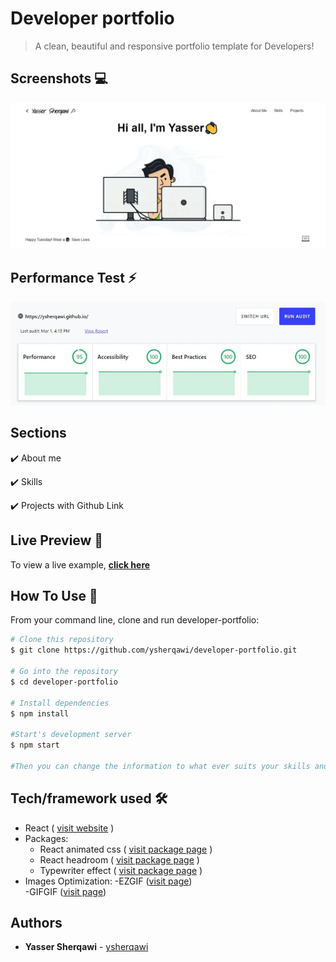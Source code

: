 # Developer portfolio

> A clean, beautiful and responsive portfolio template for Developers!

## Screenshots 💻

![screenhot](https://github.com/ysherqawi/developer-portfolio/blob/master/src/assets/screenshots/screenshot.jpeg)

## Performance Test ⚡️

![screenhot](https://github.com/ysherqawi/developer-portfolio/blob/master/src/assets/screenshots/test.jpeg)

## Sections

✔️ About me

✔️ Skills

✔️ Projects with Github Link

## Live Preview 🚀

To view a live example, **[click here](https://ysherqawi.github.io)**

## How To Use 🔧

From your command line, clone and run developer-portfolio:

```bash
# Clone this repository
$ git clone https://github.com/ysherqawi/developer-portfolio.git

# Go into the repository
$ cd developer-portfolio

# Install dependencies
$ npm install

#Start's development server
$ npm start

#Then you can change the information to what ever suits your skills and need.
```

## Tech/framework used 🛠️

- React ( [visit website](https://reactjs.org/) )
- Packages:
  - React animated css ( [visit package page](https://npmjs.org/react-animated-css) )
  - React headroom ( [visit package page](https://npmjs.org/react-headroom) )
  - Typewriter effect ( [visit package page](https://npmjs.org/typewriter-effect) )
- Images Optimization:
  -EZGIF ([visit page](https://ezgif.com/))  
  -GIFGIF ([visit page](http://gifgifs.com/))

## Authors

- **Yasser Sherqawi** - [ysherqawi](https://github.com/ysherqawi)
